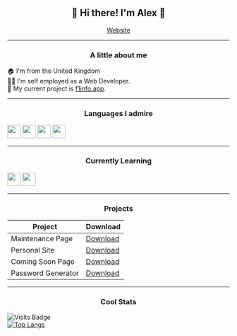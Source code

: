 <h2 align="center">👋 Hi there! I'm Alex 👋</h3>
<p align="center">
  <a href="https://developedbyalex.com">Website</a>
</p>

---
<h3 align="center">A little about me</h3>

🏠 I'm from the United Kingdom <br/>
👨‍💻 I’m self employed as a Web Developer.<br/>
🌱 My current project is [f1info.app](https://f1info.app/).<br/>

---

<h3 align="center">Languages I admire</h3>

<code><img height="30" src="https://raw.githubusercontent.com/dereknguyen269/dereknguyen269/master/images/html.png"></code>
<code><img height="30" src="https://raw.githubusercontent.com/dereknguyen269/dereknguyen269/master/images/css3.png"></code>
<code><img height="30" src="https://raw.githubusercontent.com/dereknguyen269/dereknguyen269/master/images/js.png"></code>
<code><img height="30" src="https://raw.githubusercontent.com/dereknguyen269/dereknguyen269/master/images/mysql.svg"></code>

---

<h3 align="center">Currently Learning</h3>

<code><img height="30" src="https://raw.githubusercontent.com/dereknguyen269/dereknguyen269/master/images/reactjs.png"></code>
<code><img height="30" src="https://raw.githubusercontent.com/dereknguyen269/dereknguyen269/master/images/nodejs.png"></code>

---

<h3 align="center">Projects</h3>

| Project  | Download |
| ------------- | ------------- |
| Maintenance Page  | <a class="github-button" href="https://github.com/developedbyalex/MaintenancePage/archive/HEAD.zip" data-icon="octicon-download" aria-label="Download developedbyalex/passwordgenerator on GitHub">Download</a>  |
| Personal Site  | <a class="github-button" href="https://github.com/developedbyalex/PersonalSite/archive/HEAD.zip" data-icon="octicon-download" aria-label="Download developedbyalex/PersonalSite on GitHub">Download</a>|
| Coming Soon Page  | <a class="github-button" href="https://github.com/developedbyalex/ComingSoon/archive/HEAD.zip" data-icon="octicon-download" aria-label="Download developedbyalex/ComingSoon on GitHub">Download</a>  |
| Password Generator  | <a class="github-button" href="https://github.com/developedbyalex/PasswordGenerator/archive/HEAD.zip" data-icon="octicon-download" aria-label="Download developedbyalex/PasswordGenerator on GitHub">Download</a>  |
---

<h3 align="center">Cool Stats</h3>

![Visits Badge](https://badges.pufler.dev/visits/developedbyalex/developedbyalex)<br/>
[![Top Langs](https://github-readme-stats.vercel.app/api/top-langs/?username=developedbyalex&layout=compact&theme=radical)](https://github.com/anuraghazra/github-readme-stats)
